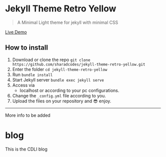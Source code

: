 # Jekyll Theme Retro Yellow

>A Minimal Light theme for jekyll with minimal CSS

[Live Demo](https://sharadcodes.github.io/jekyll-theme-retro-yellow/)

## How to install

1. Download or clone the repo
   `git clone https://github.com/sharadcodes/jekyll-theme-retro-yellow.git`
2. Enter the folder
   `cd jekyll-theme-retro-yellow`
3. Run
   `bundle install`
4. Start Jekyll server
   `bundle exec jekyll serve`
5. Access via
   * localhost or according to your pc configurations.
6. Change the `_config.yml` file according to you.
7. Upload the files on your repository and :sunglasses: enjoy.




----------------------------------------
More info to be added
# blog
This is the CDLI blog 
